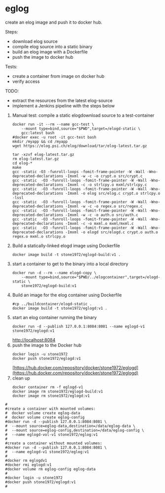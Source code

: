 # eglog
create an elog image and push it to docker hub.

Steps:
- download elog source
- compile elog source into a static binary
- build an elog image with a Dockerfile
- push the image to docker hub

Tests:
- create a container from image on docker hub
- verify access

TODO:
- extract the resources from the latest elog-source
- implement a Jenkins pipeline with the steps below

1. Manual test: compile a static elogdownload source to a test-container
    ```
    docker run -it --rm --name gcc-test \
        --mount type=bind,source="$PWD",target=/elogd-static \
        gcc:latest bash
    #docker exec -u root -it gcc-test bash
    mkdir /myapp && cd /myapp
    wget https://elog.psi.ch/elog/download/tar/elog-latest.tar.gz
    ```
    ```
    tar -xzvf elog-latest.tar.gz
    rm elog-latest.tar.gz
    cd elog-*
    make
    gcc -static -O3 -funroll-loops -fomit-frame-pointer -W -Wall -Wno-deprecated-declarations -Imxml -w -c -o crypt.o src/crypt.c
    gcc -static  -O3 -funroll-loops -fomit-frame-pointer -W -Wall -Wno-deprecated-declarations -Imxml -c -o strlcpy.o mxml/strlcpy.c
    gcc -static  -O3 -funroll-loops -fomit-frame-pointer -W -Wall -Wno-deprecated-declarations -Imxml -o elog src/elog.c crypt.o strlcpy.o -lssl
    gcc -static  -O3 -funroll-loops -fomit-frame-pointer -W -Wall -Wno-deprecated-declarations -Imxml -w -c -o regex.o src/regex.c
    gcc -static  -O3 -funroll-loops -fomit-frame-pointer -W -Wall -Wno-deprecated-declarations -Imxml -w -c -o auth.o src/auth.c
    gcc -static  -O3 -funroll-loops -fomit-frame-pointer -W -Wall -Wno-deprecated-declarations -Imxml -c -o mxml.o mxml/mxml.c
    gcc -static  -O3 -funroll-loops -fomit-frame-pointer -W -Wall -Wno-deprecated-declarations -Imxml -o elogd src/elogd.c crypt.o auth.o regex.o mxml.o strlcpy.o
    ```
2. Build a statically-linked elogd image using Dockerfile
    ```
    docker image build -t stone1972/eglogd-build:v1 .
    ```
3. start a container to get to the binary into a local directory
    ```
    docker run -d --rm --name elogd-copy \
        --mount type=bind,source="$PWD/../elogcontainer",target=/elogd-static \
        stone1972/eglogd-build:v1 
    ```
4. Build an image for the elog container using Dockerfile
    ```
    #cp ../buildcontainer/elogd-static .
    docker image build -t stone1972/eglogd:v1 .
    ```
5. start an elog container running the binary
    ```
    docker run -d --publish 127.0.0.1:8084:8081 --name eglogd-v1 stone1972/eglogd:v1
    ```
    [http://localhost:8084](http://localhost:8084)
6. push the image to the Docker hub
    ```
    docker login -u stone1972
    docker push stone1972/eglogd:v1
    ```
    [https://hub.docker.com/repository/docker/stone1972/eglogd](https://hub.docker.com/repository/docker/stone1972/eglogd)
7. clean up
    ```
    docker container rm -f eglogd-v1
    docker image rm stone1972/eglogd-build:v1
    docker image rm stone1972/eglogd:v1
    ```

```
#
#create a container with mounted volumes:
#  docker volume create eglog-data
#  docker volume create eglog-config
#docker run -d --publish 127.0.0.1:8084:8081 \
#  --mount source=eglog-data,destination=/data/eglog-data \
#  --mount source=eglog-config,destination=/data/eglog-config \
#  --name eglogd-vol-v1 stone1972/eglog:v1
#
#create a container without mounted volumes:
#docker run -d --publish 127.0.0.1:8084:8081 \
#  --name eglogd-v1 stone1972/eglog:v1
#
#docker rm eglogdv1
#docker rmi eglogd:v1
#docker volume rm eglog-config eglog-data
#
#docker login -u stone1972
#docker push stone1972/eglogd:v1
#
```
